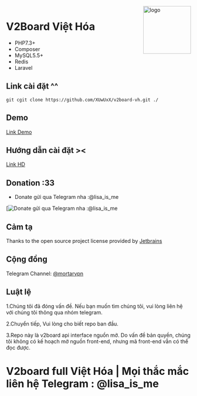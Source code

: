 <img src="https://avatars.githubusercontent.com/u/93268631?v=4" alt="logo" width="130" height="130" align="right"/>

# **V2Board Việt Hóa**

- PHP7.3+
- Composer
- MySQL5.5+
- Redis
- Laravel

## Link cài đặt ^^
```
git cgit clone https://github.com/XUwUxX/v2board-vh.git ./
```
## Demo
[Link Demo](https://v2board.com)

## Hướng dẫn cài đặt ><
[Link HD](https://pn-lisa.gitbook.io/v2board-vh-hd/)

## Donation :33
- Donate gửi qua Telegram nha :@lisa_is_me


[![Donate gửi qua Telegram nha :@lisa_is_me](https://i.pinimg.com/236x/7e/d4/2e/7ed42e877715c9e9ef4df08939d49565.jpg)

## Cảm tạ
Thanks to the open source project license provided by [Jetbrains](https://www.jetbrains.com/)

## Cộng đồng
Telegram Channel: [@mortarvpn](https://t.me/mortarvpn)  

## Luật lệ
1.Chúng tôi đã đóng vấn đề. Nếu bạn muốn tìm chúng tôi, vui lòng liên hệ với chúng tôi thông qua nhóm telegram. 

2.Chuyển tiếp, Vui lòng cho biết repo ban đầu. 

3.Repo này là v2board api interface nguồn mở. Do vấn đề bản quyền, chúng tôi không có kế hoạch mở nguồn front-end, nhưng mã front-end vẫn có thể đọc được.

# **V2board full Việt Hóa | Mọi thắc mắc liên hệ Telegram : @lisa_is_me**
